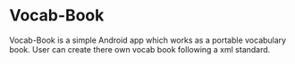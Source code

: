 # Vocab-Book
Vocab-Book is a simple Android app which works as a portable vocabulary book. User can create there own vocab book following a xml standard.
